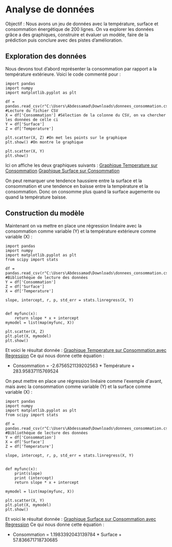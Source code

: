 # Analyse de données
Objectif : Nous avons un jeu de données avec la température, surface et consommation énergétique de 200 lignes. On va explorer les données grâce a des graphiques, construire et évaluer un modèle, faire de la prédiction puis conclure avec des pistes d’amélioration. 

## Exploration des données
Nous devons tout d’abord représenter la consommation par rapport a la température extérieure. Voici le code commenté pour : 

```
import pandas   
import numpy    
import matplotlib.pyplot as plt 

df = pandas.read_csv(r"C:\Users\Abdessamad\Downloads\donnees_consommation.csv") #Lecture du fichier CSV 
X = df['Consommation'] #Sélection de la colonne du CSV, on va chercher les données de celle ci
Y = df['Surface']
Z = df['Temperature']

plt.scatter(X, Z) #On met les points sur le graphique 
plt.show() #On montre le graphique

plt.scatter(X, Y)
plt.show()

```

Ici on affiche les deux graphiques suivants : 
[Graphique Temperature sur Consommation](Temperature_Consommation.png) [Graphique Surface sur Consommation](Surface_Consommation.png)

On peut remarquer une tendence haussiere entre la surface et la consommation et une tendence en baisse entre la température et la consommation. 
Donc on consomme plus quand la surface augemente ou quand la température baisse.

## Construction du modèle

Maintenant on va mettre en place une régression linéaire avec la consommation comme variable (Y) et la température extérieure comme variable (X) : 

```
import pandas   
import numpy    
import matplotlib.pyplot as plt 
from scipy import stats

df = pandas.read_csv(r"C:\Users\Abdessamad\Downloads\donnees_consommation.csv") #Bibliothéque de lecture des données
Y = df['Consommation']
Z = df['Surface']
X = df['Temperature']

slope, intercept, r, p, std_err = stats.linregress(X, Y)


def myfunc(x):
    return slope * x + intercept
mymodel = list(map(myfunc, X))

plt.scatter(X, Z)
plt.plot(X, mymodel)
plt.show()

```

Et voici le résultat donnée : [Graphique Temperature sur Consommation avec Regression](Temperature_Consommation_Reg.png)
Ce qui nous donne cette équation : 
- Consommation = -2.6756521139202563 * Température + 283.95837115769524

On peut mettre en place une régression linéaire comme l'exemple d'avant, mais avec la consommation comme variable (Y) et la surface comme variable (X) : 

```
import pandas   
import numpy    
import matplotlib.pyplot as plt 
from scipy import stats

df = pandas.read_csv(r"C:\Users\Abdessamad\Downloads\donnees_consommation.csv") #Bibliothéque de lecture des données
Y = df['Consommation']
X = df['Surface']
Z = df['Temperature']

slope, intercept, r, p, std_err = stats.linregress(X, Y)


def myfunc(x):
    print(slope)
    print (intercept)
    return slope * x + intercept

mymodel = list(map(myfunc, X))

plt.scatter(X, Y)
plt.plot(X, mymodel)
plt.show()

```

Et voici le résultat donnée : [Graphique Surface sur Consommation avec Regression](Surface_Consommation_Reg.png)
Ce qui nous donne cette équation : 
- Consommation = 1.1983392043139784 * Surface + 57.836671718730685
